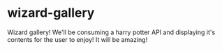 # wizard-gallery
Wizard gallery! We'll be consuming a harry potter API and displaying it's contents for the user to enjoy! It will be amazing!
